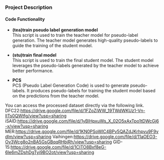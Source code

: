 ### Project Description

#### **Code Functionality**
- **(tea)train pseudo label generation model**  
  This script is used to train the teacher model for pseudo-label generation. The teacher model generates high-quality pseudo-labels to guide the training of the student model.

- **(stu)train final model**  
  This script is used to train the final student model. The student model leverages the pseudo-labels generated by the teacher model to achieve better performance.

- **PCS**  
  PCS (Pseudo Label Generation Code) is used to generate pseudo-labels. It produces pseudo-labels for training the student model based on the predictions from the teacher model.

You can access the processed dataset directly via the following link.
DFC22:https://drive.google.com/file/d/1FZoZiWW_19TWdWKUz1-Vn-IlTs0QWtfg/view?usp=sharing
iSAID:https://drive.google.com/file/d/1yBlHpxuWs_X_02O5xAxTpo1tDWcGj6-x/view?usp=sharing
MER:https://drive.google.com/file/d/1KN0PSoWlC4BPv5QAZdJKrhpvu9F9vdlm/view?usp=sharing
Vaihingen:https://drive.google.com/file/d/11aOEO3-Ov3Wcg8o2nBA5GsGBqqRHbjRh/view?usp=sharing
GID-15:https://drive.google.com/file/d/1CITO8Bxf8eG-6le6mZDshDgTyi9BO2ot/view?usp=sharing
